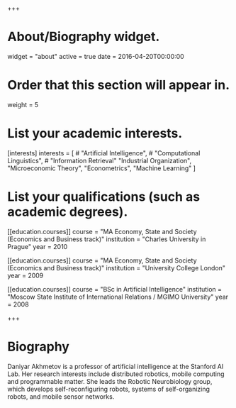 +++
# About/Biography widget.
widget = "about"
active = true
date = 2016-04-20T00:00:00

# Order that this section will appear in.
weight = 5

# List your academic interests.
[interests]
  interests = [
    # "Artificial Intelligence",
    # "Computational Linguistics",
    # "Information Retrieval"
    "Industrial Organization", 
    "Microeconomic Theory", 
    "Econometrics",
    "Machine Learning"
  ]

# List your qualifications (such as academic degrees).
[[education.courses]]
  course = "MA Economy, State and Society (Economics and Business track)"
  institution = "Charles University in Prague"
  year = 2010

[[education.courses]]
  course = "MA Economy, State and Society (Economics and Business track)"
  institution = "University College London"
  year = 2009

[[education.courses]]
  course = "BSc in Artificial Intelligence"
  institution = "Moscow State Institute of International Relations / MGIMO University"
  year = 2008
 
+++

# Biography

Daniyar Akhmetov is a professor of artificial intelligence at the Stanford AI Lab. Her research interests include distributed robotics, mobile computing and programmable matter. She leads the Robotic Neurobiology group, which develops self-reconfiguring robots, systems of self-organizing robots, and mobile sensor networks.
